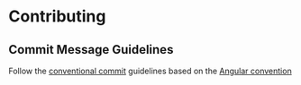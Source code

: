 # Contributing
## Commit Message Guidelines
Follow the [conventional commit](https://www.conventionalcommits.org/en/v1.0.0/) guidelines based on the [Angular convention](https://github.com/angular/angular/blob/22b96b9/CONTRIBUTING.md#-commit-message-guidelines)
